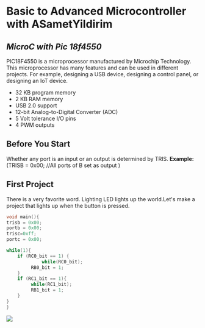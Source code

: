 # Basic to Advanced Microcontroller with ASametYildirim 
## _MicroC with Pic 18f4550_



PIC18F4550 is a microprocessor manufactured by Microchip Technology. This microprocessor has many features and can be used in different projects. For example, designing a USB device, designing a control panel, or designing an IoT device.

- 32 KB program memory
- 2 KB RAM memory
- USB 2.0 support
- 12-bit Analog-to-Digital Converter (ADC)
- 5 Volt tolerance I/O pins
- 4 PWM outputs


## Before You Start


Whether any port is an input or an output is determined by TRIS.
**Example:** (TRISB = 0x00; //All ports of B set as output )


## First Project
There is a very favorite word. Lighting LED lights up the world.Let's make a project that lights up when the button is pressed.
```C
void main(){
trisb = 0x00;
portb = 0x00;
trisc=0xff;
portc = 0x00;

while(1){
	if (RC0_bit == 1) {
             while(RC0_bit);
	     RB0_bit = 1;
	}
	if (RC1_bit == 1){
	     while(RC1_bit);
	     RB1_bit = 1;
	}
}
}
```
![](https://i.imgur.com/Tz72L9q.gif)


